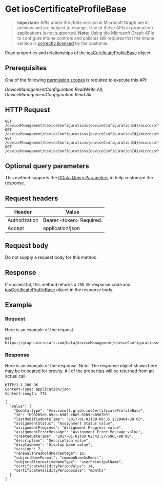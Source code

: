 ﻿# Get iosCertificateProfileBase

> **Important:** APIs under the /beta version in Microsoft Graph are in preview and are subject to change. Use of these APIs in production applications is not supported.
> **Note:** Using the Microsoft Graph APIs to configure Intune controls and policies still requires that the Intune service is [correctly licensed](https://go.microsoft.com/fwlink/?linkid=839381) by the customer.

Read properties and relationships of the [iosCertificateProfileBase](../resources/intune_deviceconfig_ioscertificateprofilebase.md) object.
## Prerequisites
One of the following [permission scopes](https://developer.microsoft.com/en-us/graph/docs/authorization/permission_scopes) is required to execute this API:

*DeviceManagementConfiguration.ReadWrite.All; DeviceManagementConfiguration.Read.All*
## HTTP Request
<!-- {
  "blockType": "ignored"
}
-->
```http
GET /deviceManagement/deviceConfigurations{deviceConfigurationId}/microsoft.graph.iosVpnConfiguration/identityCertificate
GET /deviceManagement/deviceConfigurations{deviceConfigurationId}/microsoft.graph.iosEasEmailProfileConfiguration/identityCertificate
GET /deviceManagement/deviceConfigurations{deviceConfigurationId}/microsoft.graph.iosEasEmailProfileConfiguration/smimeSigningCertificate
GET /deviceManagement/deviceConfigurations{deviceConfigurationId}/microsoft.graph.iosEnterpriseWiFiConfiguration/identityCertificateForClientAuthentication
```

## Optional query parameters
This method supports the [OData Query Parameters](https://developer.microsoft.com/en-us/graph/docs/overview/query_parameters) to help customize the response.
## Request headers
|Header|Value|
|---|---|
|Authorization|Bearer &lt;token&gt; Required.|
|Accept|application/json|

## Request body
Do not supply a request body for this method.

## Response
If successful, this method returns a `200 OK` response code and [iosCertificateProfileBase](../resources/intune_deviceconfig_ioscertificateprofilebase.md) object in the response body.

## Example
### Request
Here is an example of the request.
```http
GET https://graph.microsoft.com/beta/deviceManagement/deviceConfigurations{deviceConfigurationId}/microsoft.graph.iosVpnConfiguration/identityCertificate
```

### Response
Here is an example of the response. Note: The response object shown here may be truncated for brevity. All of the properties will be returned from an actual call.
```http
HTTP/1.1 200 OK
Content-Type: application/json
Content-Length: 775

{
  "value": {
    "@odata.type": "#microsoft.graph.iosCertificateProfileBase",
    "id": "b90209cb-09cb-b902-cb09-02b9cb0902b9",
    "lastModifiedDateTime": "2017-01-01T00:00:35.1329464-08:00",
    "assignmentStatus": "Assignment Status value",
    "assignmentProgress": "Assignment Progress value",
    "assignmentErrorMessage": "Assignment Error Message value",
    "createdDateTime": "2017-01-01T00:02:43.5775965-08:00",
    "description": "Description value",
    "displayName": "Display Name value",
    "version": 7,
    "renewalThresholdPercentage": 10,
    "subjectNameFormat": "commonNameAsEmail",
    "subjectAlternativeNameType": "userPrincipalName",
    "certificateValidityPeriodValue": 14,
    "certificateValidityPeriodScale": "months"
  }
}
```



